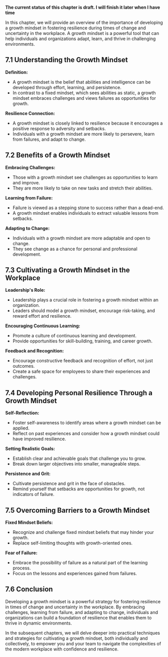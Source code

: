 **The current status of this chapter is draft. I will finish it later when I have time**

In this chapter, we will provide an overview of the importance of developing a growth mindset in fostering resilience during times of change and uncertainty in the workplace. A growth mindset is a powerful tool that can help individuals and organizations adapt, learn, and thrive in challenging environments.

**7.1 Understanding the Growth Mindset**
----------------------------------------

**Definition:**

* A growth mindset is the belief that abilities and intelligence can be developed through effort, learning, and persistence.
* In contrast to a fixed mindset, which sees abilities as static, a growth mindset embraces challenges and views failures as opportunities for growth.

**Resilience Connection:**

* A growth mindset is closely linked to resilience because it encourages a positive response to adversity and setbacks.
* Individuals with a growth mindset are more likely to persevere, learn from failures, and adapt to change.

**7.2 Benefits of a Growth Mindset**
------------------------------------

**Embracing Challenges:**

* Those with a growth mindset see challenges as opportunities to learn and improve.
* They are more likely to take on new tasks and stretch their abilities.

**Learning from Failure:**

* Failure is viewed as a stepping stone to success rather than a dead-end.
* A growth mindset enables individuals to extract valuable lessons from setbacks.

**Adapting to Change:**

* Individuals with a growth mindset are more adaptable and open to change.
* They see change as a chance for personal and professional development.

**7.3 Cultivating a Growth Mindset in the Workplace**
-----------------------------------------------------

**Leadership's Role:**

* Leadership plays a crucial role in fostering a growth mindset within an organization.
* Leaders should model a growth mindset, encourage risk-taking, and reward effort and resilience.

**Encouraging Continuous Learning:**

* Promote a culture of continuous learning and development.
* Provide opportunities for skill-building, training, and career growth.

**Feedback and Recognition:**

* Encourage constructive feedback and recognition of effort, not just outcomes.
* Create a safe space for employees to share their experiences and challenges.

**7.4 Developing Personal Resilience Through a Growth Mindset**
---------------------------------------------------------------

**Self-Reflection:**

* Foster self-awareness to identify areas where a growth mindset can be applied.
* Reflect on past experiences and consider how a growth mindset could have improved resilience.

**Setting Realistic Goals:**

* Establish clear and achievable goals that challenge you to grow.
* Break down larger objectives into smaller, manageable steps.

**Persistence and Grit:**

* Cultivate persistence and grit in the face of obstacles.
* Remind yourself that setbacks are opportunities for growth, not indicators of failure.

**7.5 Overcoming Barriers to a Growth Mindset**
-----------------------------------------------

**Fixed Mindset Beliefs:**

* Recognize and challenge fixed mindset beliefs that may hinder your growth.
* Replace self-limiting thoughts with growth-oriented ones.

**Fear of Failure:**

* Embrace the possibility of failure as a natural part of the learning process.
* Focus on the lessons and experiences gained from failures.

**7.6 Conclusion**
------------------

Developing a growth mindset is a powerful strategy for fostering resilience in times of change and uncertainty in the workplace. By embracing challenges, learning from failure, and adapting to change, individuals and organizations can build a foundation of resilience that enables them to thrive in dynamic environments.

In the subsequent chapters, we will delve deeper into practical techniques and strategies for cultivating a growth mindset, both individually and collectively, to empower you and your team to navigate the complexities of the modern workplace with confidence and resilience.
